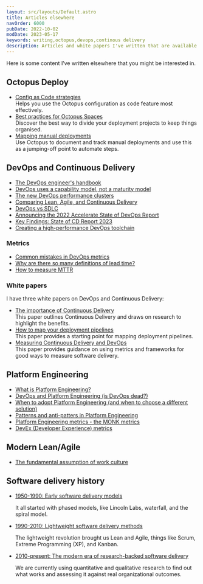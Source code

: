 ```yaml
---
layout: src/layouts/Default.astro
title: Articles elsewhere
navOrder: 6000
pubDate: 2022-10-02
modDate: 2023-05-17
keywords: writing,octopus,devops,continous delivery
description: Articles and white papers I've written that are available elsewhere.
---
```


Here is some content I’ve written elsewhere that you might be interested in.

## Octopus Deploy

- [Config as Code strategies](https://octopus.com/blog/config-as-code-strategies) \
  Helps you use the Octopus configuration as code feature most effectively.
- [Best practices for Octopus Spaces](https://octopus.com/blog/best-practices-spaces) \
  Discover the best way to divide your deployment projects to keep things organised.
- [Mapping manual deployments](https://octopus.com/blog/mapping-manual-deployments) \
  Use Octopus to document and track manual deployments and use this as a jumping-off point to automate steps.

## DevOps and Continuous Delivery

- [The DevOps engineer's handbook](https://octopus.com/devops/)
- [DevOps uses a capability model, not a maturity model](https://octopus.com/blog/devops-uses-capability-not-maturity)
- [The new DevOps performance clusters](https://www.octopus.com/blog/new-devops-performance-clusters)
- [Comparing Lean, Agile, and Continuous Delivery](https://www.octopus.com/blog/lean-agile-continuous-delivery)
- [DevOps vs SDLC](https://www.octopus.com/blog/devops-versus-sdlc)
- [Announcing the 2022 Accelerate State of DevOps Report](https://octopus.com/blog/2022-state-of-devops-report)
- [Key Findings: State of CD Report 2023](https://cd.foundation/blog/2023/05/09/key-findings-state-of-cd-report-2023/)
- [Creating a high-performance DevOps toolchain](https://octopus.com/blog/high-performance-devops-toolchains)

### Metrics

- [Common mistakes in DevOps metrics](https://www.octopus.com/blog/common-mistakes-devops-metrics)
- [Why are there so many definitions of lead time?](https://octopus.com/blog/definitions-of-lead-time)
- [How to measure MTTR](https://octopus.com/blog/how-to-measure-mean-time-to-resolve)

### White papers

I have three white papers on DevOps and Continuous Delivery:

- [The importance of Continuous Delivery](https://octopus.com/whitepapers/lv-the-importance-of-continuous-delivery) \
  This paper outlines Continuous Delivery and draws on research to highlight the benefits.
- [How to map your deployment pipelines](https://octopus.com/whitepapers/lv-how-to-map-your-deployment-pipeline) \
  This paper provides a starting point for mapping deployment pipelines.
- [Measuring Continuous Delivery and DevOps](https://octopus.com/whitepapers/lv-measuring-continuous-delivery-and-devops) \
  This paper provides guidance on using metrics and frameworks for good ways to measure software delivery.

## Platform Engineering

- [What is Platform Engineering?](https://octopus.com/devops/platform-engineering/)
- [DevOps and Platform Engineering (is DevOps dead?)](https://www.octopus.com/blog/devops-platform-engineering)
- [When to adopt Platform Engineering (and when to choose a different solution)](https://octopus.com/devops/platform-engineering/when-to-adopt-platform-engineering/)
- [Patterns and anti-patters in Platform Engineering](https://octopus.com/devops/platform-engineering/patterns-anti-patterns/)
- [Platform Engineering metrics - the MONK metrics](https://octopus.com/devops/metrics/monk-metrics/)
- [DevEx (Developer Experience) metrics](https://octopus.com/devops/metrics/devex-metrics/)

## Modern Lean/Agile

- [The fundamental assumption of work culture](https://www.octopus.com/blog/key-assumption-work-culture)

## Software delivery history

- [1950-1990: Early software delivery models](https://octopus.com/devops/history/early-software-delivery-models/)

  It all started with phased models, like Lincoln Labs, waterfall, and the spiral model.

- [1990-2010: Lightweight software delivery methods](https://octopus.com/devops/history/lightweight-software-delivery-methods/)

  The lightweight revolution brought us Lean and Agile, things like Scrum, Extreme Programming (XP), and Kanban.

- [2010-present: The modern era of research-backed software delivery](https://octopus.com/devops/history/research-backed-software-delivery/)

  We are currently using quantitative and qualitative research to find out what works and assessing it against real organizational outcomes.
